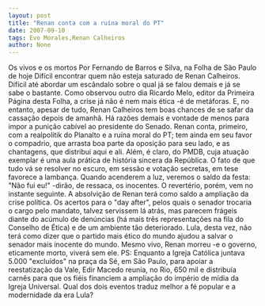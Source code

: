 ```yaml
---
layout: post
title: "Renan conta com a ruína moral do PT"
date: 2007-09-10
tags: Evo Morales,Renan Calheiros
author: None
---
```

Os vivos e os mortos
Por Fernando de Barros e Silva, na Folha de S&atilde;o Paulo de hoje
Dif&iacute;cil encontrar quem n&atilde;o esteja saturado de Renan Calheiros. Dif&iacute;cil at&eacute; abordar um esc&acirc;ndalo sobre o qual j&aacute; se falou demais e j&aacute; se sabe o bastante. Como observou outro dia Ricardo Melo, editor da Primeira P&aacute;gina desta Folha, a crise j&aacute; n&atilde;o &eacute; nem mais &eacute;tica -&eacute; de met&aacute;foras.
E, no entanto, apesar de tudo, Renan Calheiros tem boas chances de se safar da cassa&ccedil;&atilde;o depois de amanh&atilde;. H&aacute; raz&otilde;es demais e vontade de menos para impor a puni&ccedil;&atilde;o cab&iacute;vel ao presidente do Senado. 
Renan conta, primeiro, com a realpolitik do Planalto e a ru&iacute;na moral do PT; tem ainda em seu favor o compadrio, que arrasta boa parte da oposi&ccedil;&atilde;o para seu lado, e as chantagens, que distribui aqui e ali. Al&eacute;m, &eacute; claro, do PMDB, cuja atua&ccedil;&atilde;o exemplar &eacute; uma aula pr&aacute;tica de hist&oacute;ria sincera da Rep&uacute;blica.
O fato de que tudo v&aacute; se resolver no escuro, em sess&atilde;o e vota&ccedil;&atilde;o secretas, em tese favorece a lamban&ccedil;a. Quando acenderem a luz, veremos o saldo da festa: &quot;N&atilde;o fui eu!&quot; -dir&atilde;o, de ressaca, os inocentes.
O revert&eacute;rio, por&eacute;m, vem no instante seguinte. A absolvi&ccedil;&atilde;o de Renan ter&aacute; como saldo a amplia&ccedil;&atilde;o da crise pol&iacute;tica. Os acertos para o &quot;day after&quot;, pelos quais o senador trocaria o cargo pelo mandato, talvez servissem l&aacute; atr&aacute;s, mas parecem fr&aacute;geis diante do ac&uacute;mulo de den&uacute;ncias (h&aacute; mais tr&ecirc;s representa&ccedil;&otilde;es na fila do Conselho de &Eacute;tica) e de um ambiente t&atilde;o deteriorado.
Lula, desta vez, n&atilde;o ter&aacute; como dizer que o partido mais &eacute;tico do mundo ajudou a salvar o senador mais inocente do mundo. Mesmo vivo, Renan morreu -e o governo, eticamente morto, viver&aacute; sem ele.
PS: Enquanto a Igreja Cat&oacute;lica juntava 5.000 &quot;exclu&iacute;dos&quot; na pra&ccedil;a da S&eacute;, em S&atilde;o Paulo, para apoiar a reestatiza&ccedil;&atilde;o da Vale, Edir Macedo reunia, no Rio, 650 mil e distribu&iacute;a carn&ecirc;s para que os fi&eacute;is financiem a amplia&ccedil;&atilde;o do imp&eacute;rio de m&iacute;dia da Igreja Universal. Qual dos dois eventos traduz melhor a f&eacute; popular e a modernidade da era Lula? 